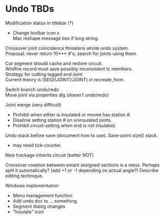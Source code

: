 # Undo TBDs

Modification status in titlebar (*)  

- Change toolbar icon.x	  
Mac reshape message box if long string.

Crossover joint coincidence threatens whole undo system.  
Proposal: never return 10*** #'s; search for joints using them.

Cut segment should cache and restore circuit.  
Wildfire record must save possibly inconsistent tc members.  
Strategy for cutting tagged end-joint  
  Current theory is (SEG)(JOINT)(JOINT) in recreate_form.

Switch branch undo/redo  
Move joint via properties dlg (doesn't undo/redo)

Joint merge (very difficult)  
- Prohibit when either is insulated or movee has station #.  
- Disallow setting station # on uninsulated joints.
- Prohibit circuit-setting when end is not insulated.  

Undo stack before save (document how to use).  Save-point size() stack.
- may need tick-counter.

New trackage inherits circuit (better NOT)

Crossover creation between extant assigned sections is a mess. Perhaps split it automatically?   (add +1 or -1 depending on actual angle?) Describe editing technique.

Windows implementation  
- Menu management function 
- Add undo doc to ... something.
- Segment dialog changes
- "Insulate" icon
